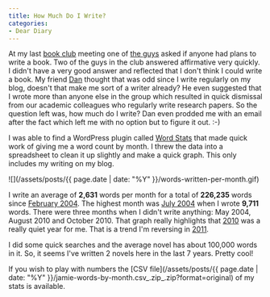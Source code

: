 ```yaml
---
title: How Much Do I Write?
categories:
- Dear Diary
---
```


At my last [book club](http://creativecomputerbookclub.com/wiki/Main_Page) meeting one of [the guys](http://creativecomputerbookclub.com/wiki/Creative_Computer_Book_Club:Members) asked if anyone had plans to write a book. Two of the guys in the club answered affirmative very quickly. I didn't have a very good answer and reflected that I don't think I could write a book. My friend [Dan](http://creativecomputerbookclub.com/wiki/User:Dfrankow) thought that was odd since I write regularly on my blog, doesn't that make me sort of a writer already? He even suggested that I wrote more than anyone else in the group which resulted in quick dismissal from our academic colleagues who regularly write research papers.
So the question left was, how much do I write? Dan even prodded me with an email after the fact which left me with no option but to figure it out. :-)

I was able to find a WordPress plugin called [Word Stats](http://bestseller.franontanaya.com/2010/11/words-stats-plugin/) that made quick work of giving me a word count by month. I threw the data into a spreadsheet to clean it up slightly and make a quick graph. This only includes my writing on my blog.

![](/assets/posts/{{ page.date | date: "%Y" }}/words-written-per-month.gif)

I write an average of **2,631** words per month for a total of **226,235** words since [February 2004](http://thingelstad.com/s/2004/02/img). The highest month was [July 2004](http://thingelstad.com/s/2004/07/img) when I wrote **9,711** words. There were three months when I didn't write anything: May 2004, August 2010 and October 2010. That graph really highlights that [2010](http://thingelstad.com/s/2010/img) was a really quiet year for me. That is a trend I'm reversing in [2011](http://thingelstad.com/s/2011/img).

I did some quick searches and the average novel has about 100,000 words in it. So, it seems I've written 2 novels here in the last 7 years. Pretty cool!

If you wish to play with numbers the [CSV file](/assets/posts/{{ page.date | date: "%Y" }}/jamie-words-by-month.csv_.zip_.zip?format=original) of my stats is available.
